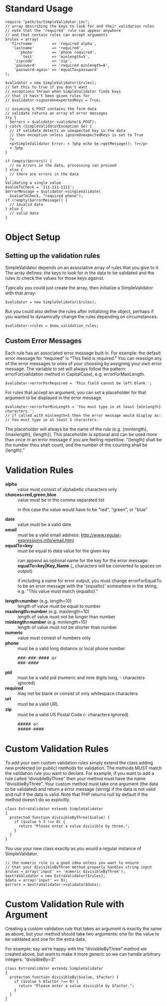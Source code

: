 # Standard Usage

    require "path/to/SimpleValidator.inc";
    // array describing the keys to look for and their validation rules
    // note that the 'required' rule can appear anywhere
    // and that certain rules can accept arguments
    $rules = array(
      'firstname'        => 'required alpha',
       'lastname'        => 'required',
          'phone'        => 'phone required',
           'test'        => 'minlength=5',
        'zipcode'        => 'zip',
        'password'       => 'required minlength=8',
        'password-again' => 'equalTo=password'
    );
    
    $validator = new SimpleValidator($rules);
    // Set this to true if you don't want
    // exceptions thrown when SimpleValidator finds keys
    // that it hasn't been given rules for
    // $validator->ignoreUnexpectedKeys = True;
 
    // assuming $_POST contains the form data
    // validate returns an array of error messages
    try {
      $errors = $validator->validate($_POST);
    } catch (SimpleValidatorException $e) {
      // if validate detects an unexpected key in the data
      // then exception unless ignoreUnexpectedKeys is set to True
      ?>
      <p>SimpleValidator Error: < ?php echo $e->getMessage(); ?></p>
      < ?php
    }
    
    if (empty($errors)) {
      // no errors in the data, processing can proceed
    } else {
      // there are errors in the data
    }
    Validating a single value
    $valueToCheck = '111-111-1111';
    $errorMessage = $validator->singleValidate(
      $valueToCheck, "required phone");
    if (!empty($errorMessage)) {
      // invalid data
    } else {
      // valid data
    }

# Object Setup

## Setting up the validation rules

SimpleValidator depends on an associative array of rules that you give to it. The array defines: the keys to look for in the data to be validated and the rules to check the values for those keys against.

Typically you could just create the array, then initialize a SimpleValidator with that array:

`$validator = new SimpleValidator($rules);`

But you could also define the rules after initializing the object, perhaps if you wanted to dynamically change the rules depending on circumstances.

`$validator->rules = $new_validation_rules;`

## Custom Error Messages

Each rule has an associated error message built in. For example: the default error message for “required” is “This field is required.” You can reassign any of the error messages to ones of your choosing by assigning your own error message. The variable to set will always follow the pattern: errorFor(validation method in CapitalCase), e.g. errorForMaxLength.

`$validator->errorForRequired = 'This field cannot be left blank.';`

For rules that accept an argument, you can set a placeholder for that argument to be displayed in the error message.

    $validator->errorForMinLength = 'You must type in at least {minlength} characters.';
    // if called with minlength=5 then the error message would display as:
    // You must type in at least 5 characters.

The placeholder will always be the name of the rule (e.g. {minlength}, {maxlength}, {length}). This placeholder is optional and can be used more than once in an error message if you are feeling repetitive. “{length} shall be the number thou shalt count, and the number of the counting shall be {length}.”

# Validation Rules
<dl> <dt><strong>alpha</strong></dt> <dd> value must consist of alphabetic characters only </dd> <dt><strong>choices=red,green,blue</strong></dt> <dd> value must be in the comma separated list

in this case the value would have to be "red", "green", or "blue" </dd> <dt><strong>date</strong></dt> <dd> value must be a valid date </dd> <dt><strong>email</strong></dt> <dd> must be a valid email address: <a class="ext-link" href="http://www.regular-expressions.info/email.html"><span class="icon">http://www.regular-expressions.info/email.html</span></a> </dd> <dt><strong>equalTo=key</strong></dt> <dd> must be equal to data value for the given key

can append an optional name for the key for the error message: <strong>equalTo=key|Key_Name</strong> (_ characters will be converted to spaces on output)

if including a name for error output, you must change errorForEqualTo to be an error message with the '{equalto}' somewhere in the string, e.g. "This value must match {equalto}."

</dd>
<dt><strong>length=number</strong> (e.g. length=10)</dt>
<dd>length of value must be equal to number</dd>
<dt><strong>maxlength=number</strong> (e.g. maxlength=10)</dt>
<dd>length of value must not be longer than number</dd>
<dt><strong>minlength=number</strong> (e.g. minlength=10)</dt>
<dd>length of value must not be shorter than number</dd>
<dt><strong>numeric</strong></dt>
<dd>value must consist of numbers only</dd>
<dt><strong>phone</strong></dt>
<dd>must be a valid long distance or local phone number
<pre>
###-###-#### or
###-####</pre>
</dd>
<dt><strong>pid</strong></dt>
<dd>must be a valid pid (numeric and nine digits long, - characters ignored)</dd>
<dt><strong>required</strong></dt>
<dd>may not be blank or consist of only whitespace characters</dd>
<dt><strong>url</strong></dt>
<dd>must be a valid URL</dd>
<dt><strong>zip</strong></dt>
<dd>must be a valid US Postal Code (- characters ignored)
<pre>
##### or
#####-####
</pre>
</dd>
</dl>


# Custom Validation Rules

To add your own custom validation rules simply extend the class adding new protected (or public) methods for validation. The methods MUST match the validation rule you want to declare. For example, if you want to add a rule called “divisibleByThree” then your method must have the name “divisibleByThree”. Your custom method must take one argument (the data to be validated) and return a error message (string) if the data is not valid and null if the data is valid. Note that PHP returns null by default if the method doesn’t do so explicitly.

    class ExtraValidator extends SimpleValidator
    {
      protected function divisibleByThree($value) {
        if ($value % 3 !== 0) {
          return "Please enter a value divisible by three.";
        }
      }
    }

You use your new class exactly as you would a regular instance of SimpleValidator.

    // the numeric rule is a good idea unless you want to ensure 
    // that your divisibleByThree method properly handles string input
    $rules = array('input' => 'numeric divisibleByThree');
    $extraValidator = new ExtraValidator($rules);
    $data = array('input' => 9);
    $errors = $extraValidator->validate($data);

# Custom Validation Rule with Argument

Creating a custom validation rule that takes an argument is exactly the same as above, but your method should take two arguments: one for the value to be validated and one for the extra data.

For example: say we’re happy with the “divisibleByThree” method we created above, but want to make it more generic so we can handle arbitrary integers: “divisibleBy=3″

    class ExtraValidator extends SimpleValidator
    {
      protected function divisibleBy($value, $factor) {
        if ($value % $factor !== 0) {
          return "Please enter a value divisible by $factor.";
        }
      }
    }
